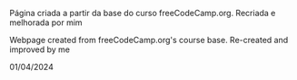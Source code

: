 Página criada a partir da base do curso freeCodeCamp.org. Recriada e melhorada por mim

Webpage created from freeCodeCamp.org's course base. Re-created and improved by me

01/04/2024
